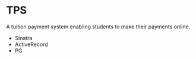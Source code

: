 # TPS

A tuition payment system enabling students to make their payments online.

- Sinatra
- ActiveRecord
- PG
